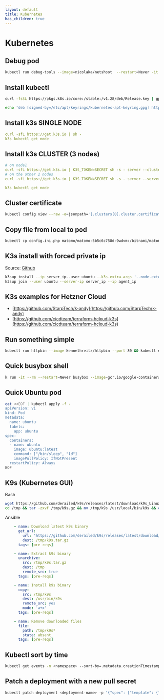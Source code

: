 ```yaml
---
layout: default
title: Kubernetes
has_children: true
---
```


# Kubernetes

## Debug pod

```bash
kubectl run debug-tools --image=nicolaka/netshoot  --restart=Never -it -- /bin/bash
```

## Install kubectl

```bash
curl -fsSL https://pkgs.k8s.io/core:/stable:/v1.28/deb/Release.key | gpg --dearmor -o /etc/apt/keyrings/kubernetes-apt-keyring.gpg

echo 'deb [signed-by=/etc/apt/keyrings/kubernetes-apt-keyring.gpg] https://pkgs.k8s.io/core:/stable:/v1.28/deb/ /' | tee /etc/apt/sources.list.d/kubernetes.list
```

## Install k3s SINGLE NODE

```yaml
curl -sfL https://get.k3s.io | sh -
k3s kubectl get node
```

## Install k3s CLUSTER (3 nodes)

```yaml
# on node1
curl -sfL https://get.k3s.io | K3S_TOKEN=SECRET sh -s - server --cluster-init
# on the other 2 nodes
curl -sfL https://get.k3s.io | K3S_TOKEN=SECRET sh -s - server --server https://<ip or hostname of server1>:6443

k3s kubectl get node
```

## Cluster certificate

```bash
kubectl config view --raw -o=jsonpath='{.clusters[0].cluster.certificate-authority-data}' | base64 --decode
```

## Copy file from local to pod

```bash
kubectl cp config.ini.php matomo/matomo-5b5c6c758d-9wdvm:/bitnami/matomo/config/config.ini.php
```

## K3s install with forced private ip

Source: [Github](https://github.com/alexellis/k3sup/issues/306#issuecomment-1059986048)

```bash
k3sup install --ip server_ip--user ubuntu --k3s-extra-args '--node-external-ip server_ip --node-ip server_ip'
k3sup join --user ubuntu --server-ip server_ip --ip agent_ip
```

## K3s examples for Hetzner Cloud

* [https://github.com/StarpTech/k-andy](https://github.com/StarpTech/k-andy)
* [https://github.com/cicdteam/terraform-hcloud-k3s](https://github.com/cicdteam/terraform-hcloud-k3s)

## Run something simple

```bash
kubectl run httpbin --image kennethreitz/httpbin --port 80 && kubectl expose pod httpbin --port 80
```

## Quick busybox shell

```bash
k run -it --rm --restart=Never busybox --image=gcr.io/google-containers/busybox sh
```

## Quick Ubuntu pod

```bash
cat <<EOF | kubectl apply -f -
apiVersion: v1
kind: Pod
metadata:
  name: ubuntu
  labels:
    app: ubuntu
spec:
  containers:
  - name: ubuntu
    image: ubuntu:latest
    command: ["/bin/sleep", "1d"]
    imagePullPolicy: IfNotPresent
  restartPolicy: Always
EOF
```

## K9s (Kubernetes GUI)

Bash

```bash
wget https://github.com/derailed/k9s/releases/latest/download/k9s_Linux_amd64.tar.gz -O /tmp/k9s.gz
cd /tmp && tar -zxvf /tmp/k9s.gz && mv /tmp/k9s /usr/local/bin/k9s && chmod +x /usr/local/bin/k9s
```

Ansible

```yaml
    - name: Download latest k9s binary
      get_url:
        url: "https://github.com/derailed/k9s/releases/latest/download/k9s_Linux_amd64.tar.gz"
        dest: /tmp/k9s.tar.gz
      tags: [pre-reqs]

    - name: Extract k9s binary
      unarchive:
        src: /tmp/k9s.tar.gz
        dest: /tmp
        remote_src: true
      tags: [pre-reqs]

    - name: Install k9s binary
      copy:
        src: /tmp/k9s
        dest: /usr/bin/k9s
        remote_src: yes
        mode: 'a+x'
      tags: [pre-reqs]

    - name: Remove downloaded files
      file:
        path: /tmp/k9s*
        state: absent
      tags: [pre-reqs]
```

## Kubectl sort by time

```bash
kubectl get events -n <namespace> --sort-by=.metadata.creationTimestamp
```

## Patch a deployment with a new pull secret

```bash
kubectl patch deployment <deployment-name> -p '{"spec": {"template": {"spec": {"imagePullSecrets": [{"name": "my-pull-secret"}]}}}}'
```
